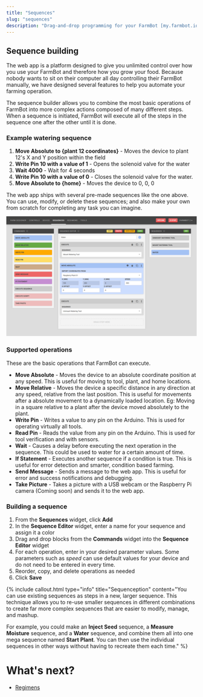 ```yaml
---
title: "Sequences"
slug: "sequences"
description: "Drag-and-drop programming for your FarmBot [my.farmbot.io/app/sequences](http://my.farmbot.io/app/sequences)"
---
```


## Sequence building
The web app is a platform designed to give you unlimited control over how you use your FarmBot and therefore how you grow your food. Because nobody wants to sit on their computer all day controlling their FarmBot manually, we have designed several features to help you automate your farming operation.

The sequence builder allows you to combine the most basic operations of FarmBot into more complex actions composed of many different steps. When a sequence is initiated, FarmBot will execute all of the steps in the sequence one after the other until it is done.

### Example watering sequence
1. **Move Absolute to {plant 12 coordinates}** - Moves the device to plant 12's X and Y position within the field
2. **Write Pin 10 with a value of 1** - Opens the solenoid valve for the water
3. **Wait 4000** - Wait for 4 seconds
4. **Write Pin 10 with a value of 0** - Closes the solenoid valve for the water.
5. **Move Absolute to {home}** - Moves the device to 0, 0, 0

The web app ships with several pre-made sequences like the one above. You can use, modify, or delete these sequences; and also make your own from scratch for completing any task you can imagine.

![Sequence.png](_images/Sequence.png)

### Supported operations
These are the basic operations that FarmBot can execute.
* **Move Absolute** - Moves the device to an absolute coordinate position at any speed. This is useful for moving to tool, plant, and home locations.
* **Move Relative** - Moves the device a specific distance in any direction at any speed, relative from the last position. This is useful for movements after a absolute movement to a dynamically loaded location. Eg: Moving in a square relative to a plant after the device moved absolutely to the plant.
* **Write Pin** - Writes a value to any pin on the Arduino. This is used for operating virtually all tools.
* **Read Pin** - Reads the value from any pin on the Arduino. This is used for tool verification and with sensors.
* **Wait** - Causes a delay before executing the next operation in the sequence. This could be used to water for a certain amount of time.
* **If Statement** - Executes another sequence if a condition is true. This is useful for error detection and smarter, condition based farming.
* **Send Message** - Sends a message to the web app. This is useful for error and success notifications and debugging.
* **Take Picture** - Takes a picture with a USB webcam or the Raspberry Pi camera (Coming soon) and sends it to the web app.

### Building a sequence
1. From the **Sequences** widget, click **Add**
2. In the **Sequence Editor** widget, enter a name for your sequence and assign it a color
2. Drag and drop blocks from the **Commands** widget into the **Sequence Editor** widget
3. For each operation, enter in your desired parameter values. Some parameters such as *speed* can use default values for your device and do not need to be entered in every time.
4. Reorder, copy, and delete operations as needed
5. Click **Save**

{%
include callout.html
type="info"
title="Sequenception"
content="You can use existing sequences as steps in a new, larger sequence. This technique allows you to re-use smaller sequences in different combinations to create far more complex sequences that are easier to modify, manage, and mashup.

For example, you could make an **Inject Seed** sequence, a **Measure Moisture** sequence, and a **Water** sequence, and combine them all into one mega sequence named **Start Plant**. You can then use the individual sequences in other ways without having to recreate them each time."
%}


# What's next?

 * [Regimens](regimens.md)
